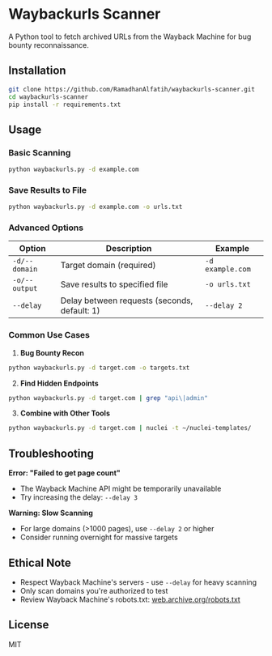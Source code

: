 # Waybackurls Scanner

A Python tool to fetch archived URLs from the Wayback Machine for bug bounty reconnaissance.

## Installation
```bash
git clone https://github.com/RamadhanAlfatih/waybackurls-scanner.git
cd waybackurls-scanner
pip install -r requirements.txt
```

## Usage

### Basic Scanning
```bash
python waybackurls.py -d example.com
```

### Save Results to File
```bash
python waybackurls.py -d example.com -o urls.txt
```

### Advanced Options
| Option          | Description                                  | Example                          |
|-----------------|----------------------------------------------|----------------------------------|
| `-d/--domain`   | Target domain (required)                     | `-d example.com`                 |
| `-o/--output`   | Save results to specified file               | `-o urls.txt`                    |
| `--delay`       | Delay between requests (seconds, default: 1) | `--delay 2`                      |


### Common Use Cases

1. **Bug Bounty Recon**
```bash
python waybackurls.py -d target.com -o targets.txt
```

2. **Find Hidden Endpoints**
```bash
python waybackurls.py -d target.com | grep "api\|admin"
```

3. **Combine with Other Tools**
```bash
python waybackurls.py -d target.com | nuclei -t ~/nuclei-templates/
```

## Troubleshooting
**Error: "Failed to get page count"**
- The Wayback Machine API might be temporarily unavailable
- Try increasing the delay: `--delay 3`

**Warning: Slow Scanning**
- For large domains (>1000 pages), use `--delay 2` or higher
- Consider running overnight for massive targets

## Ethical Note
- Respect Wayback Machine's servers - use `--delay` for heavy scanning
- Only scan domains you're authorized to test
- Review Wayback Machine's robots.txt: [web.archive.org/robots.txt](https://web.archive.org/robots.txt)

## License
MIT
